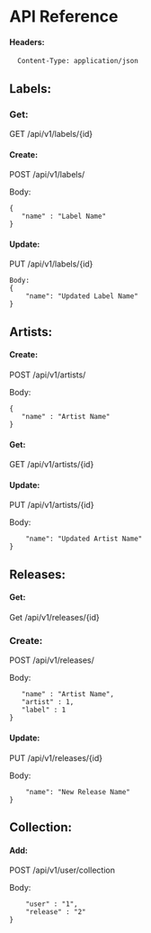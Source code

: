 # API Reference

#### Headers:
```
  Content-Type: application/json
```

## Labels:

### Get:
GET /api/v1/labels/{id}

#### Create:
POST /api/v1/labels/

Body:
```
{
   "name" : "Label Name"
}
```

#### Update:
PUT /api/v1/labels/{id}
```
Body:
{
    "name": "Updated Label Name"
}
```


## Artists:

#### Create:
POST /api/v1/artists/

Body:
```
{
   "name" : "Artist Name"
}
```

#### Get:
GET /api/v1/artists/{id}

#### Update:
PUT /api/v1/artists/{id}

Body:
```{
    "name": "Updated Artist Name"
}
```


## Releases:

#### Get:
Get /api/v1/releases/{id}

### Create:
POST /api/v1/releases/

Body:
```{
   "name" : "Artist Name",
   "artist" : 1,
   "label" : 1
}
```

#### Update:
PUT /api/v1/releases/{id}

Body:
```{
    "name": "New Release Name"
}
```

## Collection:

#### Add:
POST /api/v1/user/collection

Body:
```{
    "user" : "1",
    "release" : "2"
}
```
